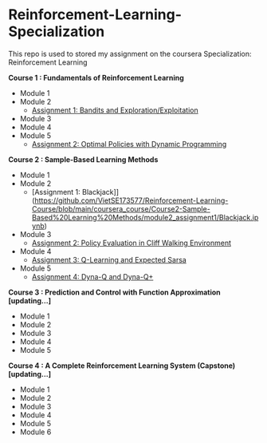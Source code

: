 # Reinforcement-Learning-Specialization
This repo is used to stored my assignment on the coursera Specialization: Reinforcement Learning

**Course 1 : Fundamentals of Reinforcement Learning**
  + Module 1
  + Module 2
    + [Assignment 1: Bandits and Exploration/Exploitation](https://github.com/VietSE173577/Reinforcement-Learning-Specialization/blob/main/Course1-Introduction%20to%20Reinforcement%20Learning/Module2%20-%20Assignment1.ipynb)
  + Module 3
  + Module 4
  + Module 5
    + [Assignment 2: Optimal Policies with Dynamic Programming](https://github.com/VietSE173577/Reinforcement-Learning-Specialization/blob/main/Course1-Introduction%20to%20Reinforcement%20Learning/Module5%20-%20Assignment2.ipynb)

**Course 2 : Sample-Based Learning Methods**
  + Module 1
  + Module 2
    + [Assignment 1: Blackjack]](https://github.com/VietSE173577/Reinforcement-Learning-Course/blob/main/coursera_course/Course2-Sample-Based%20Learning%20Methods/module2_assignment1/Blackjack.ipynb)
  + Module 3
    + [Assignment 2: Policy Evaluation in Cliff Walking Environment](https://github.com/VietSE173577/Reinforcement-Learning-Course/blob/main/coursera_course/Course2-Sample-Based%20Learning%20Methods/module3_assignment2/assignment.ipynb)
  + Module 4
    + [Assignment 3: Q-Learning and Expected Sarsa](https://github.com/VietSE173577/Reinforcement-Learning-Course/blob/main/coursera_course/Course2-Sample-Based%20Learning%20Methods/module4_assignment3/assignment.ipynb)
  + Module 5
    + [Assignment 4: Dyna-Q and Dyna-Q+](https://github.com/VietSE173577/Reinforcement-Learning-Course/blob/main/coursera_course/Course2-Sample-Based%20Learning%20Methods/module5_assignment4/assignment.ipynb)

  
**Course 3 : Prediction and Control with Function Approximation [updating...]**
  + Module 1
  + Module 2
  + Module 3
  + Module 4
  + Module 5

**Course 4 : A Complete Reinforcement Learning System (Capstone) [updating...]**
  + Module 1
  + Module 2
  + Module 3
  + Module 4
  + Module 5
  + Module 6
